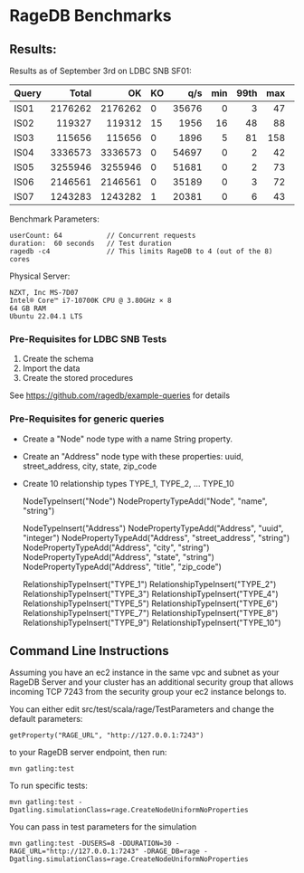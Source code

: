 # RageDB Benchmarks

## Results:

Results as of September 3rd on LDBC SNB SF01:

| Query |    Total |      OK | KO  |   q/s | min | 99th | max | mean |
|-------|---------:|--------:|-----|------:|----:|-----:|----:|-----:|
| IS01  |  2176262 | 2176262 | 0   | 35676 |   0 |    3 |  47 |    2 |
| IS02  |   119327 |  119312 | 15  |  1956 |  16 |   48 |  88 |   32 |
| IS03  |   115656 |  115656 | 0   |  1896 |   5 |   81 | 158 |   33 |
| IS04  |  3336573 | 3336573 | 0   | 54697 |   0 |    2 |  42 |    1 |
| IS05  |  3255946 | 3255946 | 0   | 51681 |   0 |    2 |  73 |    1 |
| IS06  |  2146561 | 2146561 | 0   | 35189 |   0 |    3 |  72 |    2 |
| IS07  |  1243283 | 1243282 | 1   | 20381 |   0 |    6 |  43 |    3 |

Benchmark Parameters:

    userCount: 64           // Concurrent requests
    duration:  60 seconds   // Test duration
    ragedb -c4              // This limits RageDB to 4 (out of the 8) cores

Physical Server:

    NZXT, Inc MS-7D07
    Intel® Core™ i7-10700K CPU @ 3.80GHz × 8
    64 GB RAM
    Ubuntu 22.04.1 LTS

### Pre-Requisites for LDBC SNB Tests

1. Create the schema
2. Import the data
3. Create the stored procedures

See https://github.com/ragedb/example-queries for details

### Pre-Requisites for generic queries

- Create a "Node" node type with a name String property.
- Create an "Address" node type with these properties: uuid, street_address, city, state, zip_code
- Create 10 relationship types TYPE_1, TYPE_2, ... TYPE_10 


    NodeTypeInsert("Node")
    NodePropertyTypeAdd("Node", "name", "string")
    
    NodeTypeInsert("Address")
    NodePropertyTypeAdd("Address", "uuid", "integer")
    NodePropertyTypeAdd("Address", "street_address", "string")
    NodePropertyTypeAdd("Address", "city", "string")
    NodePropertyTypeAdd("Address", "state", "string")
    NodePropertyTypeAdd("Address", "title", "zip_code")
    
    RelationshipTypeInsert("TYPE_1")
    RelationshipTypeInsert("TYPE_2")
    RelationshipTypeInsert("TYPE_3")
    RelationshipTypeInsert("TYPE_4")
    RelationshipTypeInsert("TYPE_5")
    RelationshipTypeInsert("TYPE_6")
    RelationshipTypeInsert("TYPE_7")
    RelationshipTypeInsert("TYPE_8")
    RelationshipTypeInsert("TYPE_9")
    RelationshipTypeInsert("TYPE_10")





Command Line Instructions
-------------------------

Assuming you have an ec2 instance in the same vpc and subnet as your RageDB Server
and your cluster has an additional security group that allows incoming TCP 7243 from
the security group your ec2 instance belongs to.

You can either edit src/test/scala/rage/TestParameters and change the default parameters:

    getProperty("RAGE_URL", "http://127.0.0.1:7243")

to your RageDB server endpoint, then run:

    mvn gatling:test

To run specific tests:

    mvn gatling:test -Dgatling.simulationClass=rage.CreateNodeUniformNoProperties

You can pass in test parameters for the simulation

    mvn gatling:test -DUSERS=8 -DDURATION=30 -RAGE_URL="http://127.0.0.1:7243" -DRAGE_DB=rage -Dgatling.simulationClass=rage.CreateNodeUniformNoProperties

    